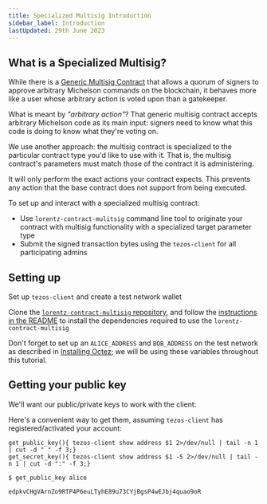 ```yaml
---
title: Specialized Multisig Introduction
sidebar_label: Introduction
lastUpdated: 29th June 2023
---
```


## What is a Specialized Multisig?
While there is a [Generic Multisig
Contract](https://github.com/murbard/smart-contracts/blob/master/multisig/michelson/generic.tz)
that allows a quorum of signers to approve arbitrary Michelson
commands on the blockchain, it behaves more like a user whose
arbitrary action is voted upon than a gatekeeper.

What is meant by _"arbitrary action"_?  That generic multisig contract
accepts arbitrary Michelson code as its main input: signers need to
know what this code is doing to know what they're voting on.

We use another approach: the multisig contract is specialized to the particular contract type you'd like to use with it. That is, the multisig contract's parameters must match those of the contract it is administering.

It will only perform the exact actions your contract expects. This prevents any action that the base contract does not support from
being executed.

To set up and interact with a specialized multisig contract:

- Use `lorentz-contract-mulitsig` command line tool to originate your contract with multisig functionality with a specialized target parameter type
- Submit the signed transaction bytes using the `tezos-client` for all participating admins

## Setting up

Set up `tezos-client` and create a test network wallet

Clone the [`lorentz-contract-multisig` repository](https://github.com/tqtezos/lorentz-contract-multisig), and follow the [instructions in the README](
  https://github.com/tqtezos/lorentz-contract-multisig/blob/master/README.md) to
  install the dependencies required to use the `lorentz-contract-multisig`

Don't forget to set up an `ALICE_ADDRESS` and `BOB_ADDRESS` on the test network as described in [Installing Octez](../reference/octez/installing); we will be using these variables throughout this tutorial.

## Getting your public key

We'll want our public/private keys to work with the client:

Here's a convenient way to get them, assuming `tezos-client` has
registered/activated your account:

```shell
get_public_key(){ tezos-client show address $1 2>/dev/null | tail -n 1 | cut -d " " -f 3;}
get_secret_key(){ tezos-client show address $1 -S 2>/dev/null | tail -n 1 | cut -d ":" -f 3;}
```

```shell
$ get_public_key alice

edpkvCHgVArnZo9RTP4P6euLTyhE89u73CYjBgsP4wEJbj4quao9oR
```
